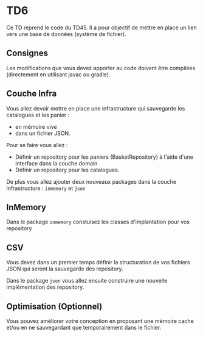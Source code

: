 # TD6

Ce TD reprend le code du TD45. Il a pour objectif de mettre en place un lien vers une base de données (système de fichier).

## Consignes

Les modifications que vous devez apporter au code doivent être compilées (directement en utilisant javac ou gradle).

## Couche Infra

Vous allez devoir mettre en place une infrastructure qui sauvegarde les catalogues et les panier :
* en mémoire vive
* dans un fichier JSON.

Pour se faire vous allez :
* Définir un repository pour les paniers (BasketRepository) à l'aide d'une interface dans la couche domain
* Définir un repository pour les catalogues. 
  
De plus vous allez ajouter deux nouveaux packages dans la couche infrastructure : `inmemory` et `json`

## InMemory

Dans le package `inmemory` constuisez les classes d'implantation pour vos repository

## CSV

Vous devez dans un premier temps définir la structuration de vos fichiers JSON qui seront la sauvegarde des repository. 

Dans le package `json` vous allez ensuite construire une nouvelle implémentation des repository.


## Optimisation (Optionnel)

Vous pouvez améliorer votre conception en proposant une mémoire cache et/ou en ne sauvegardant que temporairement dans le fichier.
